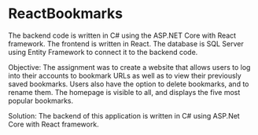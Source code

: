 # ReactBookmarks
The backend code is written in C# using the ASP.NET Core with React framework. The frontend is written in React. The database is SQL Server using Entity Framework to connect it to the backend code.

Objective:
The assignment was to create a website that allows users to log into their accounts to bookmark URLs as well as to view their previously saved bookmarks. Users also have the option to delete bookmarks, and to rename them.
The homepage is visible to all, and displays the five most popular bookmarks.

Solution:
The backend of this application is written in C# using ASP.Net Core with React framework. 
